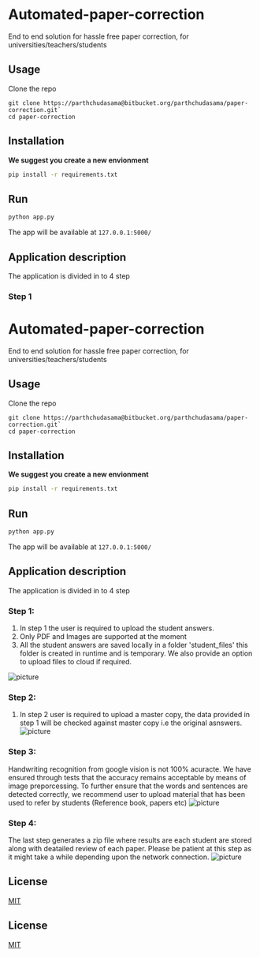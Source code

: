 # Automated-paper-correction

End to end solution for hassle free paper correction, for universities/teachers/students

## Usage

Clone the repo

    git clone https://parthchudasama@bitbucket.org/parthchudasama/paper-correction.git`
	cd paper-correction


## Installation
**We suggest you create a new envionment**
```bash
pip install -r requirements.txt
```
## Run

```python
python app.py
```
The app will be available at  `127.0.0.1:5000/`

## Application description 
The application is divided in to 4 step
### Step 1
# Automated-paper-correction

End to end solution for hassle free paper correction, for universities/teachers/students

## Usage

Clone the repo

    git clone https://parthchudasama@bitbucket.org/parthchudasama/paper-correction.git`
	cd paper-correction


## Installation
**We suggest you create a new envionment**
```bash
pip install -r requirements.txt
```
## Run

```python
python app.py
```
The app will be available at  `127.0.0.1:5000/`

## Application description 
The application is divided in to 4 step
### Step 1:
1. In step 1 the user is required to upload the student answers.
2. Only PDF and Images are supported at the moment 
3. All the student answers are saved locally in a folder 'student_files' this folder is created in runtime and is temporary. We also provide an option to upload files to cloud if required.

![picture](https://bitbucket.org/parthchudasama/paper-correction/raw/a84cc7c98a1c97a86f2be15b18a9d2766025c7f2/static/screenshots/Step%201.png)

### Step 2:
1. In step 2 user is required to upload a master copy, the data provided in step 1 will be checked  against master copy i.e the original asnswers.
![picture](https://bitbucket.org/parthchudasama/paper-correction/raw/a84cc7c98a1c97a86f2be15b18a9d2766025c7f2/static/screenshots/Step%202.png)

### Step 3:
Handwriting recognition from google vision is not 100% acuracte. We have ensured through tests that the accuracy remains acceptable by means of image preporcessing. To further ensure that the words and sentences are detected correctly, we recommend user to upload material that has been used to refer by students (Reference book, papers etc)
![picture](https://bitbucket.org/parthchudasama/paper-correction/raw/a84cc7c98a1c97a86f2be15b18a9d2766025c7f2/static/screenshots/step%203.png)

### Step 4:
The last step generates a zip file where results are each student are stored along with deatailed review of each paper. 
Please be patient at this step as it might take a while depending upon the network connection.
![picture](https://bitbucket.org/parthchudasama/paper-correction/raw/a84cc7c98a1c97a86f2be15b18a9d2766025c7f2/static/screenshots/step%204.png)
## License

[MIT](https://choosealicense.com/licenses/mit/)


## License

[MIT](https://choosealicense.com/licenses/mit/)
